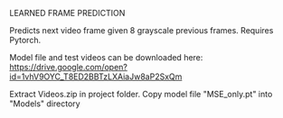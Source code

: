 LEARNED FRAME PREDICTION  

Predicts next video frame given 8 grayscale previous frames. Requires Pytorch.

Model file and test videos can be downloaded here:
https://drive.google.com/open?id=1vhV9OYC_T8ED2BBTzLXAiaJw8aP2SxQm

Extract Videos.zip in project folder. Copy model file "MSE_only.pt" into "Models" directory